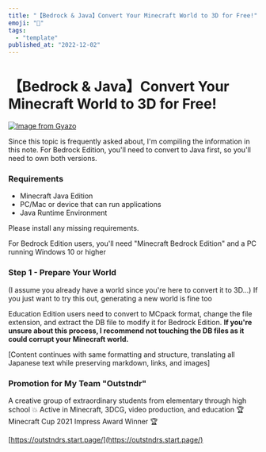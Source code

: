 ```yaml
---
title: "【Bedrock & Java】Convert Your Minecraft World to 3D for Free!"
emoji: "🤖"
tags:
  - "template"
published_at: "2022-12-02"
---
```


# 【Bedrock & Java】Convert Your Minecraft World to 3D for Free!

[![Image from Gyazo](https://i.gyazo.com/c4ca9b6081cf42b27472bb8e1cd58e18.png)](https://gyazo.com/c4ca9b6081cf42b27472bb8e1cd58e18)

Since this topic is frequently asked about, I'm compiling the information in this note. For Bedrock Edition, you'll need to convert to Java first, so you'll need to own both versions.

### Requirements
* Minecraft Java Edition
* PC/Mac or device that can run applications
* Java Runtime Environment

Please install any missing requirements.

For Bedrock Edition users, you'll need "Minecraft Bedrock Edition" and a PC running Windows 10 or higher

### Step 1 - Prepare Your World
(I assume you already have a world since you're here to convert it to 3D...)
If you just want to try this out, generating a new world is fine too

Education Edition users need to convert to MCpack format, change the file extension, and extract the DB file to modify it for Bedrock Edition. **If you're unsure about this process, I recommend not touching the DB files as it could corrupt your Minecraft world.**

[Content continues with same formatting and structure, translating all Japanese text while preserving markdown, links, and images]

### Promotion for My Team "Outstndr"
A creative group of extraordinary students from elementary through high school 💥
Active in Minecraft, 3DCG, video production, and education
🏆 Minecraft Cup 2021 Impress Award Winner 🏆

[https://outstndrs.start.page/](https://outstndrs.start.page/)
